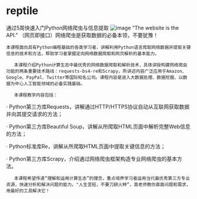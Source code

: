 # reptile
通过5周快速入门Python网络爬虫与信息提取
![image](https://user-images.githubusercontent.com/96372678/235096139-05308bbe-1bea-4c61-9585-eaa476e86ac9.png)
“The website is the API.” （网页即接口）网络爬虫是获取数据的必备本领，不要犹豫！

    

    本课程面向具有Python编程基础的各类学习者，讲解利用Python语言爬取网络数据并提取关键信息的技术和方法，帮助学习者掌握定向网络数据爬取和网页解析的基本能力。

       本课程介绍Python计算生态中最优秀的网络数据爬取和解析技术，具体讲授构建网络爬虫功能的两条重要技术路线：requests-bs4-re和Scrapy，所讲述内容广泛应用于Amazon、Google、PayPal、Twitter等国际知名公司。课程内容是进入大数据处理、数据挖掘、以数据为中心人工智能领域的必备实践基础。

       本课程教学内容包括：


·         Python第三方库Requests，讲解通过HTTP/HTTPS协议自动从互联网获取数据并向其提交请求的方法；

·         Python第三方库Beautiful Soup，讲解从所爬取HTML页面中解析完整Web信息的方法；

·         Python标准库Re，讲解从所爬取HTML页面中提取关键信息的方法；

·         Python第三方库Scrapy，介绍通过网络爬虫框架构造专业网络爬虫的基本方法。 

       本课程希望传递“理解和运用计算生态”的理念，重点培养学习者运用当代最优秀第三方专业资源，快速分析和解决问题的能力。"人生苦短，不要刀耕火种“，嵩老师教你直面问题和需求，用最好的工具解决它！
